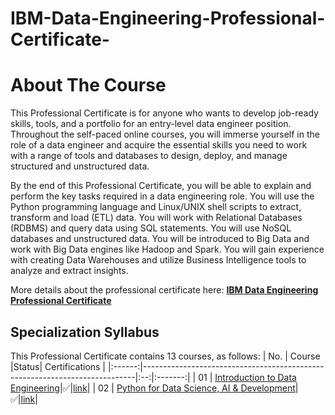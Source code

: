 # IBM-Data-Engineering-Professional-Certificate-

# About The Course

This Professional Certificate is for anyone who wants to develop job-ready skills, tools, and a portfolio for an entry-level data engineer position. Throughout the self-paced online courses, you will immerse yourself in the role of a data engineer and acquire the essential skills you need to work with a range of tools and databases to design, deploy, and manage structured and unstructured data.

By the end of this Professional Certificate, you will be able to explain and perform the key tasks required in a data engineering role. You will use the Python programming language and Linux/UNIX shell scripts to extract, transform and load (ETL) data. You will work with Relational Databases (RDBMS) and query data using SQL statements. You will use NoSQL databases and unstructured data. You will be introduced to Big Data and work with Big Data engines like Hadoop and Spark. You will gain experience with creating Data Warehouses and utilize Business Intelligence tools to analyze and extract insights.

More details about the professional certificate here: <a href=https://www.coursera.org/professional-certificates/ibm-data-engineer><strong>IBM Data Engineering Professional Certificate</strong></a>

## Specialization Syllabus

This Professional Certificate contains 13 courses, as follows:
| No. | Course                                                               |Status| Certifications |
|:------:|----------------------------------------------------------------------------|:--:|:-------:|
| 01     | [Introduction to Data Engineering](./Course%201%20-%20Introduction%20to%20Data%20Engineering/)|✅|[link](https://www.coursera.org/account/accomplishments/certificate/PSGZMKW4958U)|
| 02     | [Python for Data Science, AI & Development](./Course%202%20-%20Python%20for%20Data%20Science%2C%20AI%20%26%20Development/)|✅|[link](https://www.coursera.org/account/accomplishments/certificate/P9EFTRLCXKFW)|
